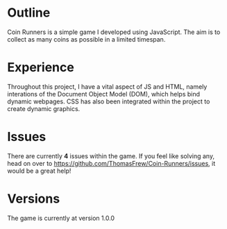 # Outline
Coin Runners is a simple game I developed using JavaScript. The aim is to collect as many coins as possible in a limited timespan.

# Experience
Throughout this project, I have a vital aspect of JS and HTML, namely interations of the Document Object Model (DOM), which helps bind dynamic webpages. CSS has also been integrated within the project to create dynamic graphics.

# Issues
There are currently **4** issues within the game. If you feel like solving any, head on over to https://github.com/ThomasFrew/Coin-Runners/issues, it would be a great help!

# Versions
The game is currently at version 1.0.0
